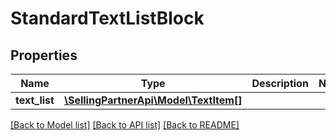 # StandardTextListBlock

## Properties
Name | Type | Description | Notes
------------ | ------------- | ------------- | -------------
**text_list** | [**\SellingPartnerApi\Model\TextItem[]**](TextItem.md) |  | 

[[Back to Model list]](../README.md#documentation-for-models) [[Back to API list]](../README.md#documentation-for-api-endpoints) [[Back to README]](../README.md)


